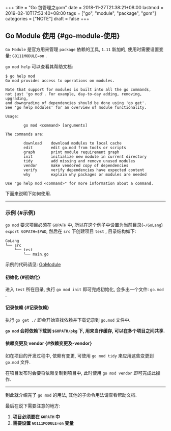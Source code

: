 +++
title = "Go 包管理之gom"
date = 2018-11-27T21:38:21+08:00
lastmod = 2019-02-10T17:53:40+08:00
tags = ["go", "module", "package", "gom"]
categories = ["NOTE"]
draft = false
+++

## Go Module 使用 {#go-module-使用}

`Go Module` 是官方用来管理 `package` 依赖的工具, `1.11` 新加的, 使用时需要设置变量: `GO111MODULE=on` .

`go mod help` 可以查看其帮助文档:

```shell
$ go help mod
Go mod provides access to operations on modules.

Note that support for modules is built into all the go commands,
not just 'go mod'. For example, day-to-day adding, removing, upgrading,
and downgrading of dependencies should be done using 'go get'.
See 'go help modules' for an overview of module functionality.

Usage:

        go mod <command> [arguments]

The commands are:

        download    download modules to local cache
        edit        edit go.mod from tools or scripts
        graph       print module requirement graph
        init        initialize new module in current directory
        tidy        add missing and remove unused modules
        vendor      make vendored copy of dependencies
        verify      verify dependencies have expected content
        why         explain why packages or modules are needed

Use "go help mod <command>" for more information about a command.
```

下面来说明下如何使用.

---


### 示例 {#示例}

`go mod` 要求项目必须在 `GOPATH` 中, 所以在这个例子中设置为当前目录(`~/GoLang`) `export GOPATH=$PWD`, 然后在 `src` 下创建项目 `test` , 目录结构如下:

```shell
GoLang
└── src
    └── test
        └── main.go
```

示例的代码请见: [GoModule](https://github.com/jouyouyun/examples/tree/master/GoModule)


#### 初始化 {#初始化}

进入 `test` 所在目录, 执行 `go mod init` 即可完成初始化, 会多出一个文件: `go.mod` .


#### 记录依赖 {#记录依赖}

执行 `go get ./` 即会开始查找依赖并下载记录到 `go.mod` 文件中.

**`go mod` 会将依赖下载到 `$GOPATH/pkg` 下, 用来当作缓存, 可以在多个项目之间共享.**


#### 依赖变更及 vendor {#依赖变更及-vendor}

如在项目的开发过程中, 依赖有变更, 可使用 `go mod tidy` 来应用这些变更到 `go.mod` 文件.

在项目发布时会要将依赖复制到项目中, 此时使用 `go mod vendor` 即可完成此操作.

---

到此就介绍完了 `go mod` 的用法, 其他的子命令用法请查看帮助文档.

最后在说下需要注意的地方:

1.  **项目必须要在 `GOPATH` 中**
2.  **需要设置 `GO111MODULE=on` 变量**
